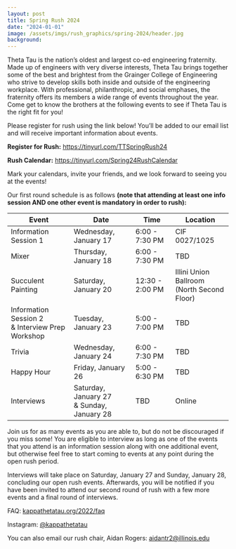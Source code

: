 ```yaml
---
layout: post
title: Spring Rush 2024
date: "2024-01-01"
image: /assets/imgs/rush_graphics/spring-2024/header.jpg
background:
---
```


Theta Tau is the nation’s oldest and largest co-ed engineering fraternity. Made up of engineers with very diverse interests, Theta Tau brings together some of the best and brightest from the Grainger College of Engineering who strive to develop skills both inside and outside of the engineering workplace. With professional, philanthropic, and social emphases, the fraternity offers its members a wide range of events throughout the year. Come get to know the brothers at the following events to see if Theta Tau is the right fit for you!

Please register for rush using the link below! You’ll be added to our email list and will receive important information about events. 

**Register for Rush:** <https://tinyurl.com/TTSpringRush24>

**Rush Calendar:** <https://tinyurl.com/Spring24RushCalendar>

Mark your calendars, invite your friends, and we look forward to seeing you at the events!

Our first round schedule is as follows **(note that attending at least one info session AND one other event is mandatory in order to rush):**

| Event                                                 | Date                                            | Time            | Location                                         |
| ----------------------------------------------------- | ----------------------------------------------- | --------------- | ------------------------------------------------ |
| Information Session 1                                 | Wednesday, January 17                           | 6:00 - 7:30 PM  | CIF 0027/1025                                    |
| Mixer                                                 | Thursday, January 18                            | 6:00 - 7:30 PM  | TBD                                              |
| Succulent Painting                                    | Saturday, January 20                            | 12:30 - 2:00 PM | Illini Union Ballroom <br/> (North Second Floor) |
| Information Session 2 <br/> & Interview Prep Workshop | Tuesday, January 23                             | 5:00 - 7:00 PM  | TBD                                              |
| Trivia                                                | Wednesday, January 24                           | 6:00 - 7:30 PM  | TBD                                              |
| Happy Hour                                            | Friday, January 26                              | 5:00 - 6:30 PM  | TBD                                              |
| Interviews                                            | Saturday, January 27 <br/> & Sunday, January 28 | TBD             | Online                                           |

Join us for as many events as you are able to, but do not be discouraged if you miss some! You are eligible to interview as long as one of the events that you attend is an information session along with one additional event, but otherwise feel free to start coming to events at any point during the open rush period.

Interviews will take place on Saturday, January 27 and Sunday, January 28, concluding our open rush events. Afterwards, you will be notified if you have been invited to attend our second round of rush with a few more events and a final round of interviews.

FAQ: [kappathetatau.org/2022/faq](https://kappathetatau.org/2022/faq)

Instagram: [@kappathetatau](https://www.instagram.com/kappathetatau/)

You can also email our rush chair, Aidan Rogers: [aidantr2@illinois.edu](mailto:aidantr2@illinois.edu)

<!-- ![](/assets/imgs/rush_graphics/spring-2024/schedule.jpg) -->
